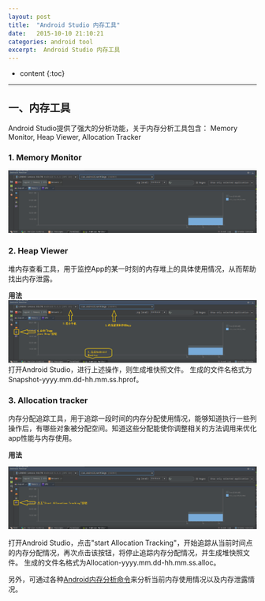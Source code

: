 ```yaml
---
layout: post
title:  "Android Studio 内存工具"
date:   2015-10-10 21:10:21
categories: android tool
excerpt:  Android Studio 内存工具
---
```


* content
{:toc}


---

## 一、内存工具

Android Studio提供了强大的分析功能，关于内存分析工具包含：
Memory Monitor, Heap Viewer, Allocation Tracker

### 1. Memory Monitor

![memory-monitor](/images/android-tools/memory-monitor.png)


### 2. Heap Viewer

堆内存查看工具，用于监控App的某一时刻的内存堆上的具体使用情况，从而帮助找出内存泄露。

**用法**  
![heap-viewer](\images\android-tools\heap-viewer.png)
打开Android Studio，进行上述操作，则生成堆快照文件。 生成的文件名格式为Snapshot-yyyy.mm.dd-hh.mm.ss.hprof。

### 3. Allocation tracker

内存分配追踪工具，用于追踪一段时间的内存分配使用情况，能够知道执行一些列操作后，有哪些对象被分配空间。知道这些分配能使你调整相关的方法调用来优化app性能与内存使用。

**用法**  

![allocation-tracker](\images\android-tools\allocation-tracker.png) 
 
打开Android Studio，点击"start Allocation Tracking"，开始追踪从当前时间点的内存分配情况，再次点击该按钮，将停止追踪内存分配情况，并生成堆快照文件。 生成的文件名格式为Allocation-yyyy.mm.dd-hh.mm.ss.alloc。

另外，可通过各种[Android内存分析命令](http://gityuan.com/2016/01/02/memory-tool/)来分析当前内存使用情况以及内存泄露情况。


